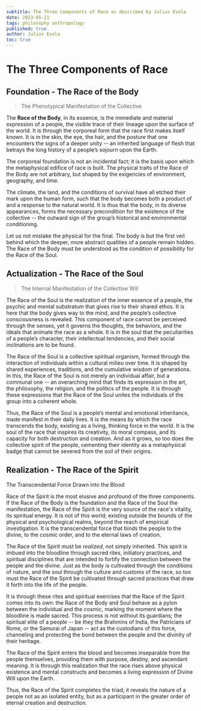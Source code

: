 ```yaml
---
subtitle: The Three Components of Race as described by Julius Evola
date: 2023-05-21
tags: philosophy anthropology
published: true
author: Julius Evola
toc: true
---
```

# The Three Components of Race

## Foundation - The Race of the Body

>The Phenotypical Manifestation of the Collective

The **Race of the Body**, in its essence, is the immediate and material expression of a people, the visible trace of their lineage upon the surface of the world. It is through the corporeal form that the race first makes itself known. It is in the skin, the eye, the hair, and the posture that one encounters the signs of a deeper unity -- an inherited language of flesh that betrays the long history of a people’s sojourn upon the Earth.

The corporeal foundation is not an incidental fact; it is the basis upon which the metaphysical edifice of race is built. The physical traits of the Race of the Body are not arbitrary, but shaped by the exigencies of environment, geography, and time. 

The climate, the land, and the conditions of survival have all etched their mark upon the human form, such that the body becomes both a product of and a response to the natural world. It is thus that the body, in its diverse appearances, forms the necessary precondition for the existence of the collective -- the outward sign of the group’s historical and environmental conditioning.

Let us not mistake the physical for the final. The body is but the first veil behind which the deeper, more abstract qualities of a people remain hidden. The Race of the Body must be understood as the condition of possibility for the Race of the Soul.

## Actualization - The Race of the Soul

>The Internal Manifestation of the Collective Will

The Race of the Soul is the realization of the inner essence of a people, the psychic and mental substratum that gives rise to their shared ethos. It is here that the body gives way to the mind, and the people’s collective consciousness is revealed. 
This component of race cannot be perceived through the senses, yet it governs the thoughts, the behaviors, and the ideals that animate the race as a whole. It is in the soul that the peculiarities of a people’s character, their intellectual tendencies, and their social inclinations are to be found.

The Race of the Soul is a collective spiritual organism, formed through the interaction of individuals within a cultural milieu over time. It is shaped by shared experiences, traditions, and the cumulative wisdom of generations. In this, the Race of the Soul is not merely an individual affair, but a communal one -- an overarching mind that finds its expression in the art, the philosophy, the religion, and the politics of the people. It is through these expressions that the Race of the Soul unites the individuals of the group into a coherent whole.

Thus, the Race of the Soul is a people’s mental and emotional inheritance, made manifest in their daily lives. It is the means by which the race transcends the body, existing as a living, thinking force in the world. It is the soul of the race that inspires its creativity, its moral compass, and its capacity for both destruction and creation. And as it grows, so too does the collective spirit of the people, cementing their identity as a metaphysical badge that cannot be severed from the soil of their origins.

## Realization - The Race of the Spirit

The Transcendental Force Drawn into the Blood

Race of the Spirit is the most elusive and profound of the three components. If the Race of the Body is the foundation and the Race of the Soul the manifestation, the Race of the Spirit is the very source of the race's vitality, its spiritual energy. It is not of this world; existing outside the bounds of the physical and psychological realms, beyond the reach of empirical investigation. It is the transcendental force that binds the people to the divine, to the cosmic order, and to the eternal laws of creation.

The Race of the Spirit must be *realized*, not simply inherited. This spirit is imbued into the bloodline through sacred rites, initiatory practices, and spiritual disciplines that are intended to fortify the connection between the people and the divine. Just as the body is cultivated through the conditions of nature, and the soul through the culture and customs of the race, so too must the Race of the Spirit be cultivated through sacred practices that draw it forth into the life of the people.

It is through these rites and spiritual exercises that the Race of the Spirit comes into its own: the Race of the Body and Soul behave as a pylon between the individual and the cosmic, marking the moment where the bloodline is made sacred. This process is not without its guardians; the spiritual elite of a people --  be they the Brahmins of India, the Patricians of Rome, or the Samurai of Japan -- act as the custodians of this force, channeling and protecting the bond between the people and the divinity of their heritage.

The Race of the Spirit enters the blood and becomes inseparable from the people themselves, providing them with purpose, destiny, and ascendant meaning. It is through this realization that the race rises above physical existence and mental constructs and becomes a living expression of Divine Will upon the Earth.

Thus, the Race of the Spirit completes the triad; it reveals the nature of a people not as an isolated entity, but as a participant in the greater order of eternal creation and destruction.